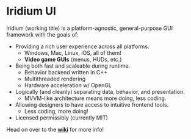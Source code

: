 Iridium UI
=======

Iridium (working title) is a platform-agnostic, general-purpose GUI framework with the goals of:

- Providing a rich user experience across all platforms.
    - Windows, Mac, Linux, iOS, all of them!
    - **Video game GUIs** (menus, HUDs, etc.)
- Being both fast and scaleable during runtime.
    - Behavior backend written in C++ 
    - Multithreaded rendering
    - Hardware acceleration w/ OpenGL
- Logically (and cleanly) separating data, behavior, and presentation.
    - MVVM-like architecture means more doing, less coding.
- Allowing designers to have access to intuitive frontend tools.
    - Less coding, more doing!
- Licensed permissibly (currently MIT)

Head on over to the [**wiki**](https://github.com/thavlik/iridium/wiki) for more info!
